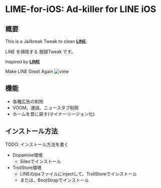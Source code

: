 # LIME-for-iOS: Ad-killer for LINE iOS

## 概要

This is a Jailbreak Tweak to clean [**LINE**](https://line.me).

LINE を掃除する 脱獄Tweak です。

Inspired by [**LIME**](https://github.com/Chipppppppppp/LIME)

Make LINE Great Again
![view](https://github.com/user-attachments/assets/6d659ac2-2d94-40ee-af66-d078fdd9425b)

## 機能

* 各種広告の削除
* VOOM、通話、ニュースタブ削除
* ホームを昔に戻す(マイナーリージョン化)

## インストール方法

TODO: インストール方法を書く

* Dopamine環境
  * Sileoでインストール
* TrollStore環境
  * LINEのipaファイルにinjectして、TrollStoreでインストール
  * または、BootStrapでインストール

